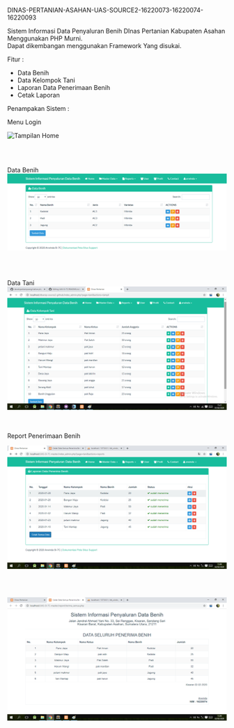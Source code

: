 DINAS-PERTANIAN-ASAHAN-UAS-SOURCE2-16220073-16220074-16220093

Sistem Informasi Data Penyaluran Benih DInas Pertanian Kabupaten Asahan Menggunakan PHP Murni. <br>
Dapat dikembangan menggunakan Framework Yang disukai.

Fitur :
- Data Benih
- Data Kelompok Tani
- Laporan Data Penerimaan Benih
- Cetak Laporan 

Penampakan Sistem :

Menu Login

![Tampilan Home](https://raw.githubusercontent.com/developerkampoeng/native-php-sistem-informasi-arsip-pengadilan/master/Screenshoot/Sc01.png)

<br>
<br>

Data Benih
![Riwayat Peminjaman Arsip](https://github.com/Arwinda/DINAS-PERTANIAN-ASAHAN-UAS-SOURCE2-16220073-16220074-16220093/blob/master/img/2.png)

<br>
<br>

Data Tani
![Peminjaman Arsip](https://github.com/Arwinda/DINAS-PERTANIAN-ASAHAN-UAS-SOURCE2-16220073-16220074-16220093/blob/master/img/3.png)

<br>
<br>
Report Penerimaan Benih

![Peminjaman Arsip](https://github.com/Arwinda/DINAS-PERTANIAN-ASAHAN-UAS-SOURCE2-16220073-16220074-16220093/blob/master/img/data_report.png)

<br>
<br>

![Peminjaman Arsip](https://github.com/Arwinda/DINAS-PERTANIAN-ASAHAN-UAS-SOURCE2-16220073-16220074-16220093/blob/master/img/report.png)
